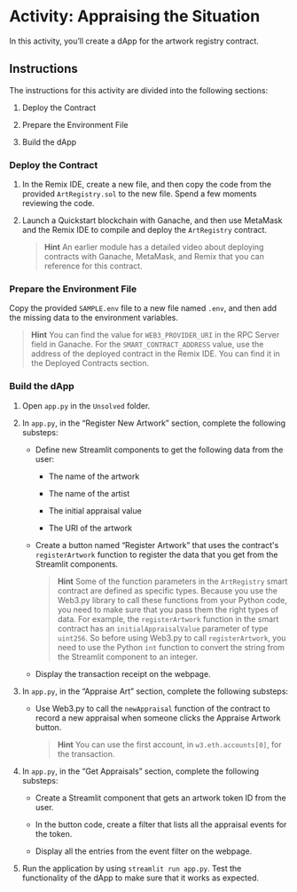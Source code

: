 # Activity: Appraising the Situation

In this activity, you’ll create a dApp for the artwork registry contract.

## Instructions

The instructions for this activity are divided into the following sections:

1. Deploy the Contract

2. Prepare the Environment File

3. Build the dApp

### Deploy the Contract

1. In the Remix IDE, create a new file, and then copy the code from the provided `ArtRegistry.sol` to the new file. Spend a few moments reviewing the code.

2. Launch a Quickstart blockchain with Ganache, and then use MetaMask and the Remix IDE to compile and deploy the `ArtRegistry` contract.

    > **Hint** An earlier module has a detailed video about deploying contracts with Ganache, MetaMask, and Remix that you can reference for this contract.

### Prepare the Environment File

Copy the provided `SAMPLE.env` file to a new file named `.env`, and then add the missing data
to the environment variables.

> **Hint** You can find the value for `WEB3_PROVIDER_URI` in the RPC Server field in Ganache. For the `SMART_CONTRACT_ADDRESS` value, use the address of the deployed contract in the Remix IDE. You can find it in the Deployed Contracts section.

### Build the dApp

1. Open `app.py` in the `Unsolved` folder.

2. In `app.py`, in the “Register New Artwork” section, complete the following substeps:

    * Define new Streamlit components to get the following data from the user:

        * The name of the artwork

        * The name of the artist

        * The initial appraisal value

        * The URI of the artwork

    * Create a button named “Register Artwork” that uses the contract's `registerArtwork` function to register the data that you get from the Streamlit components.

        > **Hint** Some of the function parameters in the `ArtRegistry` smart contract are defined as specific types. Because you use the Web3.py library to call these functions from your Python code, you need to make sure that you pass them the right types of data. For example, the `registerArtwork` function in the smart contract has an `initialAppraisalValue` parameter of type `uint256`. So before using Web3.py to call `registerArtwork`, you need to use the Python `int` function to convert the string from the Streamlit component to an integer.

    * Display the transaction receipt on the webpage.

3. In `app.py`, in the “Appraise Art” section, complete the following substeps:

    * Use Web3.py to call the `newAppraisal` function of the contract to record a new appraisal when someone clicks the Appraise Artwork button.

        > **Hint** You can use the first account, in `w3.eth.accounts[0]`, for the transaction.

4. In `app.py`, in the “Get Appraisals” section, complete the following substeps:

    * Create a Streamlit component that gets an artwork token ID from the user.

    * In the button code, create a filter that lists all the appraisal events for the token.

    * Display all the entries from the event filter on the webpage.

5. Run the application by using `streamlit run app.py`. Test the functionality of the dApp to make sure that it works as expected.

